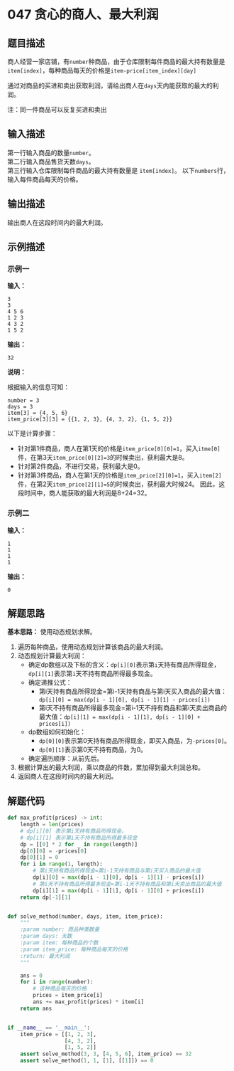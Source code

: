# 047 贪心的商人、最大利润

## 题目描述

商人经营一家店铺，有`number`种商品，由于仓库限制每件商品的最大持有数量是`item[index]`，每种商品每天的价格是`item-price[item_index][day]`

通过对商品的买进和卖出获取利润，请给出商人在`days`天内能获取的最大的利润。

注：同一件商品可以反复买进和卖出

## 输入描述

第一行输入商品的数量`number`。  
第二行输入商品售货天数`days`。  
第三行输入仓库限制每件商品的最大持有数量是 `item[index]`。
以下`numbers`行，输入每件商品每天的价格。

## 输出描述

输出商人在这段时间内的最大利润。

## 示例描述

### 示例一
**输入：**
```text
3
3
4 5 6
1 2 3
4 3 2
1 5 2
```

**输出：**
```text
32
```

**说明：**  

根据输入的信息可知：
```text
number = 3
days = 3
item[3] = {4, 5, 6}
item_price[3][3] = {{1, 2, 3}, {4, 3, 2}, {1, 5, 2}}
```
以下是计算步骤：
- 针对第1件商品，商人在第1天的价格是`item_price[0][0]=1`，买入`itme[0]`件，在第3天`item_price[0][2]=3`的时候卖出，获利最大是8。
- 针对第2件商品，不进行交易，获利最大是0。
- 针对第3件商品，商人在第1天的价格是`item_price[2][0]=1`，买入`item[2]`件，在第2天`item_price[2][1]=5`的时候卖出，获利最大时候24。
因此，这段时间中，商人能获取的最大利润是8+24=32。
  
### 示例二
**输入：**
```shell
1
1
1
1
```

**输出：**
```shell
0
```

## 解题思路

**基本思路：** 使用动态规划求解。
1. 遍历每种商品，使用动态规划计算该商品的最大利润。
2. 动态规划计算最大利润：
    - 确定dp数组以及下标的含义：`dp[i][0]`表示第`i`天持有商品所得现金，`dp[i][1]`表示第`i`天不持有商品所得最多现金。
    - 确定递推公式：
        - 第i天持有商品所得现金=第i-1天持有商品与第i天买入商品的最大值：`dp[i][0] = max(dp[i - 1][0], dp[i - 1][1] - prices[i])`
        - 第i天不持有商品所得最多现金=第i-1天不持有商品和第i天卖出商品的最大值：`dp[i][1] = max(dp[i - 1][1], dp[i - 1][0] + prices[i])`
    - dp数组如何初始化：
        - `dp[0][0]`表示第0天持有商品所得现金，即买入商品，为`-prices[0]`。
        - `dp[0][1]`表示第0天不持有商品，为0。
    - 确定遍历顺序：从前先后。
3. 根据计算出的最大利润，乘以商品的件数，累加得到最大利润总和。
4. 返回商人在这段时间内的最大利润。

## 解题代码

```python
def max_profit(prices) -> int:
    length = len(prices)
    # dp[i][0] 表示第i天持有商品所得现金。
    # dp[i][1] 表示第i天不持有商品所得最多现金
    dp = [[0] * 2 for _ in range(length)]
    dp[0][0] = -prices[0]
    dp[0][1] = 0
    for i in range(1, length):
        # 第i天持有商品所得现金=第i-1天持有商品与第i天买入商品的最大值
        dp[i][0] = max(dp[i - 1][0], dp[i - 1][1] - prices[i])
        # 第i天不持有商品所得最多现金=第i-1天不持有商品和第i天卖出商品的最大值
        dp[i][1] = max(dp[i - 1][1], dp[i - 1][0] + prices[i])
    return dp[-1][1]


def solve_method(number, days, item, item_price):
    """
    :param number: 商品种类数量
    :param days: 天数
    :param item: 每种商品的个数
    :param item_price: 每种商品每天的价格
    :return: 最大利润
    """

    ans = 0
    for i in range(number):
        # 该种商品每天的价格
        prices = item_price[i]
        ans += max_profit(prices) * item[i]
    return ans


if __name__ == '__main__':
    item_price = [[1, 2, 3],
                  [4, 3, 2],
                  [1, 5, 2]]
    assert solve_method(3, 3, [4, 5, 6], item_price) == 32
    assert solve_method(1, 1, [1], [[1]]) == 0
```